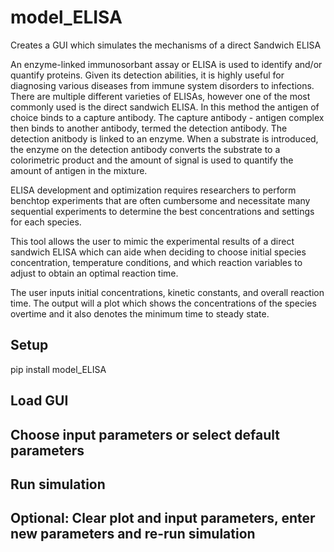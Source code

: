 # model_ELISA
Creates a GUI which simulates the mechanisms of a direct Sandwich ELISA

An enzyme-linked immunosorbant assay or ELISA is used to identify and/or quantify proteins. Given its detection abilities, it is highly useful for diagnosing various diseases from immune system disorders to infections. There are multiple different varieties of ELISAs, however one of the most commonly used is the direct sandwich ELISA. In this method the antigen of choice binds to a capture antibody. The capture antibody - antigen complex then binds to another antibody, termed the detection antibody. The detection anitbody is linked to an enzyme. When a substrate is introduced, the enzyme on the detection antibody converts the substrate to a colorimetric product and the amount of signal is used to quantify the amount of antigen in the mixture. 

ELISA development and optimization requires researchers to perform benchtop experiments that are often cumbersome and necessitate many sequential experiments to determine the best concentrations and settings for each species. 

This tool allows the user to mimic the experimental results of a direct sandwich ELISA which can aide when deciding to choose initial species concentration, temperature conditions, and which reaction variables to adjust to obtain an optimal reaction time. 

The user inputs initial concentrations, kinetic constants, and overall reaction time. The output will a plot which shows the concentrations of the species overtime and it also denotes the minimum time to steady state.

## Setup
pip install model_ELISA

## Load GUI

## Choose input parameters or select default parameters

## Run simulation

## Optional: Clear plot and input parameters, enter new parameters and re-run simulation
